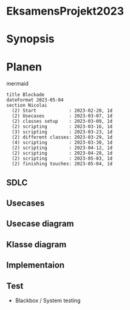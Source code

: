# EksamensProjekt2023

# Synopsis

# Planen

mermaid

    title Blockade
    dateFormat 2023-05-04
    section Nicolai
      (2) Start            : 2023-02-20, 1d 
      (2) Usecases         : 2023-03-07, 1d 
      (2) classes setup    : 2023-03-09, 1d 
      (2) scripting        : 2023-03-16, 1d 
      (3) scripting        : 2023-03-23, 1d 
      (2) different classes: 2023-03-29, 1d 
      (4) scripting        : 2023-03-30, 1d 
      (2) scripting        : 2023-04-12, 1d 
      (2) scripting        : 2023-04-28, 1d 
      (2) scripting        : 2023-05-03, 1d 
      (2) finishing touches: 2023-05-04, 1d 



## SDLC

## Usecases
## Usecase diagram

## Klasse diagram

## Implementaion

## Test

* Blackbox / System testing
